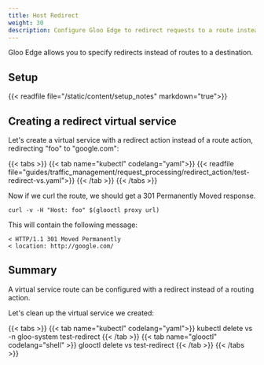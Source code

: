 ```yaml
---
title: Host Redirect
weight: 30
description: Configure Gloo Edge to redirect requests to a route instead of routing to a destination. 
---
```


Gloo Edge allows you to specify redirects instead of routes to a destination. 

## Setup 

{{< readfile file="/static/content/setup_notes" markdown="true">}}

## Creating a redirect virtual service

Let's create a virtual service with a redirect action instead of a route action, redirecting "foo" to "google.com":

{{< tabs >}}
{{< tab name="kubectl" codelang="yaml">}}
{{< readfile file="guides/traffic_management/request_processing/redirect_action/test-redirect-vs.yaml">}}
{{< /tab >}}
{{< /tabs >}} 

Now if we curl the route, we should get a 301 Permanently Moved response. 

```shell
curl -v -H "Host: foo" $(glooctl proxy url)
```

This will contain the following message:

```shell
< HTTP/1.1 301 Moved Permanently
< location: http://google.com/
```

## Summary

A virtual service route can be configured with a redirect instead of a routing action. 

Let's clean up the virtual service we created:

{{< tabs >}}
{{< tab name="kubectl" codelang="yaml">}}
kubectl delete vs -n gloo-system test-redirect
{{< /tab >}}
{{< tab name="glooctl" codelang="shell" >}}
glooctl delete vs test-redirect
{{< /tab >}}
{{< /tabs >}}

<br /> 
<br /> 

